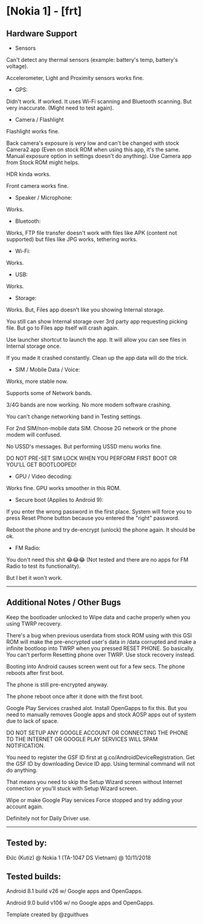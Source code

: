# [Nokia 1] - [frt]

## Hardware Support

* Sensors

Can't detect any thermal sensors (example: battery's temp, battery's voltage).

Accelerometer, Light and Proximity sensors works fine.

* GPS:

Didn't work. If worked. It uses Wi-Fi scanning and Bluetooth scanning. But very inaccurate. (Might need to test again).

* Camera / Flashlight

Flashlight works fine.

Back camera's exposure is very low and can't be changed with stock Camera2 app (Even on stock ROM when using this app, it's the same. Manual exposure option in settings doesn't do anything). Use Camera app from Stock ROM might helps.

HDR kinda works.

Front camera works fine.

* Speaker / Microphone:

Works.
  
* Bluetooth:

Works, FTP file transfer doesn't work with files like APK (content not supported) but files like JPG works, tethering works.

* Wi-Fi:

Works.

* USB:

Works.

* Storage:

Works. But, Files app doesn't like you showing Internal storage.

You still can show Internal storage over 3rd party app requesting picking file. But go to Files app itself will crash again.

Use launcher shortcut to launch the app. It will allow you can see files in Internal storage once.

If you made it crashed constantly. Clean up the app data will do the trick.

* SIM / Mobile Data / Voice:

Works, more stable now.

Supports some of Network bands.

3/4G bands are now working. No more modem software crashing.

You can't change networking band in Testing settings.

For 2nd SIM/non-mobile data SIM. Choose 2G network or the phone modem will confused.

No USSD's messages. But performing USSD menu works fine.

DO NOT PRE-SET SIM LOCK WHEN YOU PERFORM FIRST BOOT OR YOU'LL GET BOOTLOOPED!

* GPU / Video decoding:

Works fine. GPU works smoother in this ROM.

* Secure boot (Applies to Android 9):

If you enter the wrong password in the first place. System will force you to press Reset Phone button because you entered the "right" password.

Reboot the phone and try de-encrypt (unlock) the phone again. It should be ok.

* FM Radio:

You don't need this shit 😂😂😂 (Not tested and there are no apps for FM Radio to test its functionality).

But I bet it won't work.

***
## Additional Notes / Other Bugs

Keep the bootloader unlocked to Wipe data and cache properly when you using TWRP recovery.

There's a bug when previous userdata from stock ROM using with this GSI ROM will make the pre-encrypted user's data in /data corrupted and make a infinite bootloop into TWRP when you pressed RESET PHONE. So basically. You can't perform Resetting phone over TWRP. Use stock recovery instead.

Booting into Android causes screen went out for a few secs. The phone reboots after first boot.

The phone is still pre-encrypted anyway.

The phone reboot once after it done with the first boot.

Google Play Services crashed alot. Install OpenGapps to fix this. But you need to manually removes Google apps and stock AOSP apps out of system due to lack of space.

DO NOT SETUP ANY GOOGLE ACCOUNT OR CONNECTING THE PHONE TO THE INTERNET OR GOOGLE PLAY SERVICES WILL SPAM NOTIFICATION.

You need to register the GSF ID first at g.co/AndroidDeviceRegistration. Get the GSF ID by downloading Device ID app. Using terminal command will not do anything.

That means you need to skip the Setup Wizard screen without Internet connection or you'll stuck with Setup Wizard screen.

Wipe or make Google Play services Force stopped and try adding your account again.

Definitely not for Daily Driver use.

***


## Tested by:

Đức (Kutiz) @ Nokia 1 (TA-1047 DS Vietnam) @ 10/11/2018

## Tested builds:

Android 8.1 build v26 w/ Google apps and OpenGapps.

Android 9.0 build v106 w/ no Google apps and OpenGapps.

Template created by @zguithues
